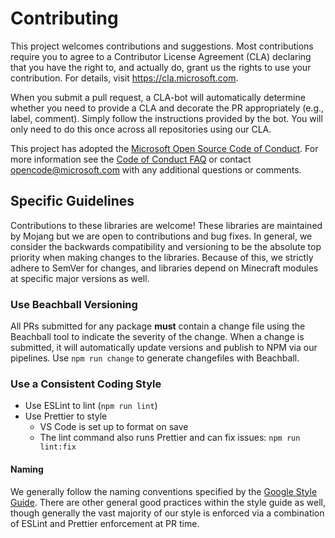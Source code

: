 # Contributing

This project welcomes contributions and suggestions. Most contributions require you to
agree to a Contributor License Agreement (CLA) declaring that you have the right to,
and actually do, grant us the rights to use your contribution. For details, visit
https://cla.microsoft.com.

When you submit a pull request, a CLA-bot will automatically determine whether you need
to provide a CLA and decorate the PR appropriately (e.g., label, comment). Simply follow the
instructions provided by the bot. You will only need to do this once across all repositories using our CLA.

This project has adopted the [Microsoft Open Source Code of Conduct](https://opensource.microsoft.com/codeofconduct/).
For more information see the [Code of Conduct FAQ](https://opensource.microsoft.com/codeofconduct/faq/)
or contact [opencode@microsoft.com](mailto:opencode@microsoft.com) with any additional questions or comments.

## Specific Guidelines

Contributions to these libraries are welcome! These libraries are maintained by Mojang but we are open to contributions and bug fixes. In general, we consider the backwards compatibility and versioning to be the absolute top priority when making changes to the libraries. Because of this, we strictly adhere to SemVer for changes, and libraries depend on Minecraft modules at specific major versions as well.

### Use Beachball Versioning

All PRs submitted for any package **must** contain a change file using the Beachball tool to indicate the severity of the change. When a change is submitted, it will automatically update versions and publish to NPM via our pipelines. Use `npm run change` to generate changefiles with Beachball.

### Use a Consistent Coding Style

- Use ESLint to lint (`npm run lint`)
- Use Prettier to style
  - VS Code is set up to format on save
  - The lint command also runs Prettier and can fix issues: `npm run lint:fix`

#### Naming

We generally follow the naming conventions specified by the [Google Style Guide](https://google.github.io/styleguide/jsguide.html#naming). There are other general good practices within the style guide as well, though generally the vast majority of our style is enforced via a combination of ESLint and Prettier enforcement at PR time.
